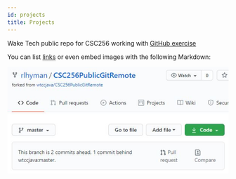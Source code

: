 ```yaml
---
id: projects
title: Projects
---
```

Wake Tech public repo for CSC256 working with [GitHub exercise](https://github.com/rlhyman/CSC256PublicGitRemote)

You can list [links](https://www.hashicorp.com/resources/test-driven-development-tdd-for-infrastructure)
or even embed images with the following Markdown:

![screenshot of github repository](./assets/techport.jpg)
